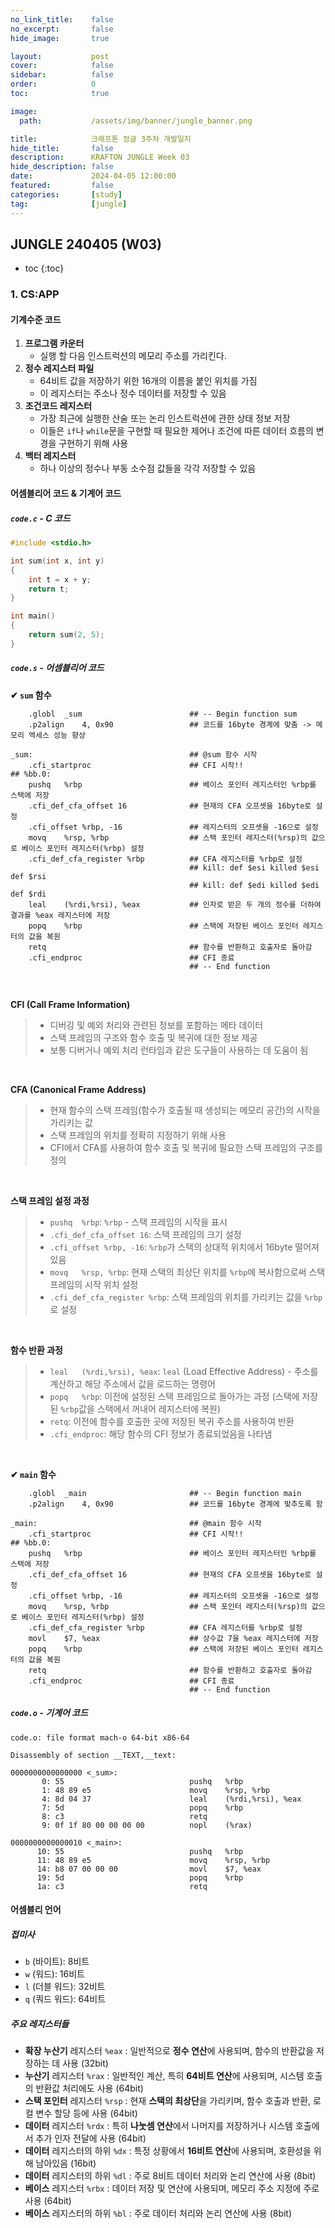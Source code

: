 ```yaml
---
no_link_title:    false
no_excerpt:       false
hide_image:       true

layout:           post
cover:            false
sidebar:          false
order:            0      
toc:              true

image:
  path:           /assets/img/banner/jungle_banner.png

title:            크래프톤 정글 3주차 개발일지
hide_title:       false
description:      KRAFTON JUNGLE Week 03
hide_description: false
date:             2024-04-05 12:00:00
featured:         false
categories:       [study]
tag:              [jungle]
---
```


## JUNGLE 240405 (W03)

* toc
{:toc}

### 1. CS:APP
#### 기계수준 코드
1. **프로그램 카운터**
   - 실행 할 다음 인스트럭션의 메모리 주소를 가리킨다.
2. **정수 레지스터 파일** 
   - 64비트 값을 저장하기 위한 16개의 이름을 붙인 위치를 가짐
   - 이 레지스터는 주소나 정수 데이터를 저장할 수 있음
3. **조건코드 레지스터**
   - 가장 최근에 실행한 산술 또는 논리 인스트럭션에 관한 상태 정보 저장
   - 이들은 `if`나 `while`문을 구현할 때 필요한 제어나 조건에 따른 데이터 흐름의 변경을 구현하기 위해 사용
4. **백터 레지스터**
   - 하나 이상의 정수나 부동 소수점 값들을 각각 저장할 수 있음

#### 어셈블리어 코드 & 기계어 코드
##### `code.c` - C 코드
```cpp
#include <stdio.h>

int sum(int x, int y)
{
    int t = x + y;
    return t;
}

int main()
{
    return sum(2, 5);
}
```

##### `code.s` - 어셈블리어 코드
**✔ `sum` 함수**
```
	.globl	_sum                        ## -- Begin function sum
	.p2align	4, 0x90                 ## 코드를 16byte 경계에 맞춤 -> 메모리 엑세스 성능 향상

_sum:                                   ## @sum 함수 시작
	.cfi_startproc                      ## CFI 시작!!
## %bb.0:
	pushq	%rbp                        ## 베이스 포인터 레지스터인 %rbp를 스택에 저장
	.cfi_def_cfa_offset 16              ## 현재의 CFA 오프셋을 16byte로 설정
	.cfi_offset %rbp, -16               ## 레지스터의 오프셋을 -16으로 설정
	movq	%rsp, %rbp                  ## 스택 포인터 레지스터(%rsp)의 값으로 베이스 포인터 레지스터(%rbp) 설정
	.cfi_def_cfa_register %rbp          ## CFA 레지스터를 %rbp로 설정
                                        ## kill: def $esi killed $esi def $rsi
                                        ## kill: def $edi killed $edi def $rdi
	leal	(%rdi,%rsi), %eax           ## 인자로 받은 두 개의 정수를 더하여 결과를 %eax 레지스터에 저장
	popq	%rbp                        ## 스택에 저장된 베이스 포인터 레지스터의 값을 복원
	retq                                ## 함수를 반환하고 호출자로 돌아감
	.cfi_endproc                        ## CFI 종료
                                        ## -- End function
```

<br>

**CFI (Call Frame Information)**
> - 디버깅 및 예외 처리와 관련된 정보를 포함하는 메타 데이터
> - 스택 프레임의 구조와 함수 호출 및 복귀에 대한 정보 제공
> - 보통 디버거나 예외 처리 런타임과 같은 도구들이 사용하는 데 도움이 됨

<br>

**CFA (Canonical Frame Address)**
> - 현재 함수의 스택 프레임(함수가 호출될 때 생성되는 메모리 공간)의 시작을 가리키는 값
> - 스택 프레임의 위치를 정확히 지정하기 위해 사용
> - CFI에서 CFA를 사용하여 함수 호출 및 복귀에 필요한 스택 프레임의 구조를 정의

<br>

**스택 프레임 설정 과정**
> - `pushq	%rbp`: `%rbp` - 스택 프레임의 시작을 표시
> - `.cfi_def_cfa_offset 16`: 스택 프레임의 크기 설정
> - `.cfi_offset %rbp, -16`: `%rbp`가 스택의 상대적 위치에서 16byte 떨어져 있음
> - `movq	%rsp, %rbp`: 현재 스택의 최상단 위치를 `%rbp`에 복사함으로써 스택 프레임의 시작 위치 설정
> - `.cfi_def_cfa_register %rbp`: 스택 프레임의 위치를 가리키는 값을 `%rbp`로 설정

<br>

**함수 반환 과정**
> - `leal	(%rdi,%rsi), %eax`: `leal` (Load Effective Address) - 주소를 계산하고 해당 주소에서 값을 로드하는 명령어
> - `popq	%rbp`: 이전에 설정된 스택 프레임으로 돌아가는 과정 (스택에 저장된 `%rbp`값을 스택에서 꺼내어 레지스터에 복원)
> - `retq`: 이전에 함수를 호출한 곳에 저장된 복귀 주소를 사용하여 반환
> - `.cfi_endproc`: 해당 함수의 CFI 정보가 종료되었음을 나타냄

<br>

**✔ `main` 함수**
```
	.globl	_main                       ## -- Begin function main
	.p2align	4, 0x90                 ## 코드를 16byte 경계에 맞추도록 함

_main:                                  ## @main 함수 시작
	.cfi_startproc                      ## CFI 시작!!
## %bb.0:
	pushq	%rbp                        ## 베이스 포인터 레지스터인 %rbp를 스택에 저장
	.cfi_def_cfa_offset 16              ## 현재의 CFA 오프셋을 16byte로 설정
	.cfi_offset %rbp, -16               ## 레지스터의 오프셋을 -16으로 설정
	movq	%rsp, %rbp                  ## 스택 포인터 레지스터(%rsp)의 값으로 베이스 포인터 레지스터(%rbp) 설정
	.cfi_def_cfa_register %rbp          ## CFA 레지스터를 %rbp로 설정
	movl	$7, %eax                    ## 상수값 7을 %eax 레지스터에 저장
	popq	%rbp                        ## 스택에 저장된 베이스 포인터 레지스터의 값을 복원
	retq                                ## 함수를 반환하고 호출자로 돌아감
	.cfi_endproc                        ## CFI 종료
                                        ## -- End function
```

##### `code.o` - 기계어 코드
```
code.o:	file format mach-o 64-bit x86-64

Disassembly of section __TEXT,__text:

0000000000000000 <_sum>:
       0: 55                           	pushq	%rbp
       1: 48 89 e5                     	movq	%rsp, %rbp
       4: 8d 04 37                     	leal	(%rdi,%rsi), %eax
       7: 5d                           	popq	%rbp
       8: c3                           	retq
       9: 0f 1f 80 00 00 00 00         	nopl	(%rax)

0000000000000010 <_main>:
      10: 55                           	pushq	%rbp
      11: 48 89 e5                     	movq	%rsp, %rbp
      14: b8 07 00 00 00               	movl	$7, %eax
      19: 5d                           	popq	%rbp
      1a: c3                           	retq
```

#### 어셈블리 언어
##### 접미사
- `b` (바이트): 8비트
- `w` (워드): 16비트
- `l` (더블 워드): 32비트
- `q` (쿼드 워드): 64비트

##### 주요 레지스터들
- **확장 누산기** 레지스터 `%eax` : 일반적으로 **정수 연산**에 사용되며, 함수의 반환값을 저장하는 데 사용 (32bit)
- **누산기** 레지스터 `%rax` : 일반적인 계산, 특히 **64비트 연산**에 사용되며, 시스템 호출의 반환값 처리에도 사용 (64bit)
- **스택 포인터** 레지스터 `%rsp` : 현재 **스택의 최상단**을 가리키며, 함수 호출과 반환, 로컬 변수 할당 등에 사용 (64bit)
- **데이터** 레지스터 `%rdx` : 특히 **나눗셈 연산**에서 나머지를 저장하거나 시스템 호출에서 추가 인자 전달에 사용 (64bit)
- **데이터** 레지스터의 하위 `%dx` : 특정 상황에서 **16비트 연산**에 사용되며, 호환성을 위해 남아있음 (16bit)
- **데이터** 레지스터의 하위 `%dl` : 주로 8비트 데이터 처리와 논리 연산에 사용 (8bit)
- **베이스** 레지스터 `%rbx` : 데이터 저장 및 연산에 사용되며, 메모리 주소 지정에 주로 사용 (64bit)
- **베이스** 레지스터의 하위 `%bl` : 주로 데이터 처리와 논리 연산에 사용 (8bit)

